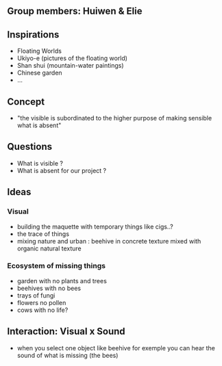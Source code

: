 ## Group members: Huiwen & Elie

## Inspirations
- Floating Worlds
- Ukiyo-e (pictures of the floating world) 
- Shan shui (mountain-water paintings)
- Chinese garden
- ...

## Concept
- "the visible is subordinated to the higher purpose of making sensible what is absent"

## Questions
- What is visible ?
- What is absent for our project ?

## Ideas

### Visual
- building the maquette with temporary things like cigs..?
- the trace of things
- mixing nature and urban : beehive in concrete texture mixed with organic natural texture

### Ecosystem of missing things
- garden with no plants and trees
- beehives with no bees
- trays of fungi
- flowers no pollen
- cows with no life?

## Interaction: Visual x Sound
- when you select one object like beehive for exemple you can hear the sound of what is missing (the bees)